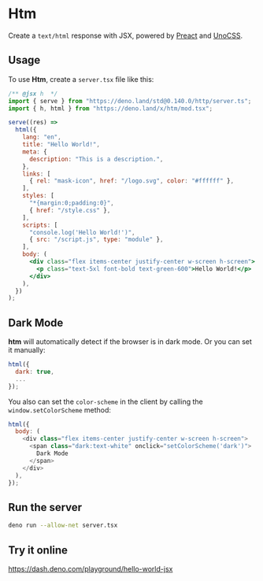 # Htm

Create a `text/html` response with JSX, powered by
[Preact](https://preactjs.org) and [UnoCSS](https://github.com/unocss/unocss).

## Usage

To use **Htm**, create a `server.tsx` file like this:

```jsx
/** @jsx h  */
import { serve } from "https://deno.land/std@0.140.0/http/server.ts";
import { h, html } from "https://deno.land/x/htm/mod.tsx";

serve((res) =>
  html({
    lang: "en",
    title: "Hello World!",
    meta: {
      description: "This is a description.",
    },
    links: [
      { rel: "mask-icon", href: "/logo.svg", color: "#ffffff" },
    ],
    styles: [
      "*{margin:0;padding:0}",
      { href: "/style.css" },
    ],
    scripts: [
      "console.log('Hello World!')",
      { src: "/script.js", type: "module" },
    ],
    body: (
      <div class="flex items-center justify-center w-screen h-screen">
        <p class="text-5xl font-bold text-green-600">Hello World!</p>
      </div>
    ),
  })
);
```

## Dark Mode

**htm** will automatically detect if the browser is in dark mode. Or you can set
it manually:

```js
html({
  dark: true,
  ...
});
```

You also can set the `color-scheme` in the client by calling the `window.setColorScheme` method:

```js
html({
  body: (
    <div class="flex items-center justify-center w-screen h-screen">
      <span class="dark:text-white" onclick="setColorScheme('dark')">
        Dark Mode
      </span>
    </div>
  ),
});
```

## Run the server

```bash
deno run --allow-net server.tsx
```

## Try it online

https://dash.deno.com/playground/hello-world-jsx
